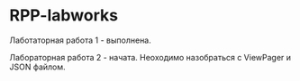 # RPP-labworks

Лаботаторная работа 1 - выполнена.

Лабораторная работа 2 - начата. 
Неоходимо назобраться с ViewPager и JSON файлом.
